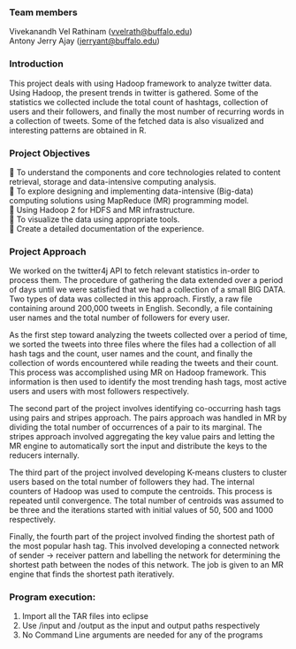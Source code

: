 ### Team members
Vivekanandh Vel Rathinam (vvelrath@buffalo.edu)																				
Antony Jerry Ajay (jerryant@buffalo.edu)

### Introduction
This project deals with using Hadoop framework to analyze twitter data. Using Hadoop, the present trends in twitter is gathered. Some of the statistics we collected include the total count of hashtags, collection of users and their followers, and finally the most number of recurring words in a collection of tweets. Some of the fetched data is also visualized and interesting patterns are obtained in R.

### Project Objectives

 To understand the components and core technologies related to content retrieval, storage and data-intensive computing analysis.									
 To explore designing and implementing data-intensive (Big-data) computing solutions using MapReduce (MR) programming model.								
 Using Hadoop 2 for HDFS and MR infrastructure.																												
 To visualize the data using appropriate tools.																											
 Create a detailed documentation of the experience.																											

### Project Approach

We worked on the twitter4j API to fetch relevant statistics in-order to process them. The procedure of gathering the data extended over a period of days until we were satisfied that we had a collection of a small BIG DATA. Two types of data was collected in this approach. Firstly, a raw file containing around 200,000 tweets in English. Secondly, a file containing user names and the total number of followers for every user.

As the first step toward analyzing the tweets collected over a period of time, we sorted the tweets into three files where the files had a collection of all hash tags and the count, user names and the count, and finally the collection of words encountered while reading the tweets and their count. This process was accomplished using MR on Hadoop framework. This information is then used to identify the most trending hash tags, most active users and users with most followers respectively.

The second part of the project involves identifying co-occurring hash tags using pairs and stripes approach. The pairs approach was handled in MR by dividing the total number of occurrences of a pair to its marginal. The stripes approach involved aggregating the key value pairs and letting the MR engine to automatically sort the input and distribute the keys to the reducers internally.

The third part of the project involved developing K-means clusters to cluster users based on the total number of followers they had. The internal counters of Hadoop was used to compute the centroids. This process is repeated until convergence. The total number of centroids was assumed to be three and the iterations started with initial values of 50, 500 and 1000 respectively.

Finally, the fourth part of the project involved finding the shortest path of the most popular hash tag. This involved developing a connected network of sender -> receiver pattern and labelling the network for determining the shortest path between the nodes of this network. The job is given to an MR engine that finds the shortest path iteratively.

### Program execution:

1) Import all the TAR files into eclipse																					
2) Use /input and /output as the input and output paths respectively																	
3) No Command Line arguments are needed for any of the programs																							
